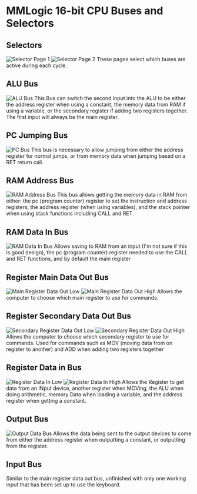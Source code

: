 # MMLogic 16-bit CPU Buses and Selectors

## Selectors
![Selector Page 1][selector1]
![Selector Page 2][selector2]
These pages select which buses are active during each cycle.


## ALU Bus
![ALU Bus][aluBus]
This Bus can switch the second input into the ALU to be either the address register when using a constant, the memory data from RAM if using a variable, or the secondary register if adding two registers together. The first input will always be the main register.

## PC Jumping Bus
![PC Bus][pcBus]
This bus is necessary to allow jumping from either the address register for normal jumps, or from memory data when jumping based on a RET return call. 

## RAM Address Bus
![RAM Address Bus][ramAddressBus]
This bus allows getting the memory data in RAM from either: the pc (program counter) register to set the instruction and address registers, the address register (when using variables), and the stack pointer when using stack functions including CALL and RET.

## RAM Data In Bus
![RAM Data In Bus][ramDataInBus]
Allows saving to RAM from an input (I'm not sure if this is good design), the pc (program counter) register needed to use the CALL and RET functions, and by default the main register

## Register Main Data Out Bus
![Main Register Data Out Low][regMainOutLow]
![Main Register Data Out High][regMainOutHigh]
Allows the computer to choose which main register to use for commands. 

## Register Secondary Data Out Bus
![Secondary Register Data Out Low][regSecondaryOutLow]
![Secondary Register Data Out High][regSecondaryOutHigh]
Allows the computer to choose which secondary register to use for commands. Used for commands such as MOV (moving data from on register to another) and ADD when adding two registers together


## Register Data in Bus
![Register Data In Low][regInLow]
![Register Data In High][regInHigh]
Allows the Register to get data from an INput device, another register when MOVing, the ALU when doing arithmetic, memory Data when loading a variable, and the address register when getting a constant.

## Output Bus
![Output Data Bus][outputBus]
Allows the data being sent to the output devices to come from either the address register when outputting a constant, or outputting from the register.

## Input Bus
Similar to the main register data out bus, unfinished with only one working input that has been set up to use the keyboard.


[selector1]: https://grexel.github.io/JCompiler/MML_16bit/BUSES/Selector1.JPG "Selector Page 1"
[selector2]: https://grexel.github.io/JCompiler/MML_16bit/BUSES/Selector2.JPG "Selector Page 2"
[aluBus]: https://grexel.github.io/JCompiler/MML_16bit/BUSES/ALUAddend2Bus.JPG "ALU Bus"
[pcBus]: https://grexel.github.io/JCompiler/MML_16bit/BUSES/PCJumpBUS.JPG "PC Jump Bus"
[ramAddressBus]: https://grexel.github.io/JCompiler/MML_16bit/BUSES/RAMAddressBUS.JPG "RAM Address Bus"
[ramDataInBus]: https://grexel.github.io/JCompiler/MML_16bit/BUSES/RAMDataInBUS.JPG "RAM Data In Bus"
[regMainOutLow]: https://grexel.github.io/JCompiler/MML_16bit/BUSES/RegisterMainDataOutBUSLow.JPG "Main Register Data Out Low"
[regMainOutHigh]: https://grexel.github.io/JCompiler/MML_16bit/BUSES/RegisterMainDataOutBUSHigh.JPG "Main Register Data Out High"
[regSecondaryOutLow]: https://grexel.github.io/JCompiler/MML_16bit/BUSES/RegisterSecondaryDataOutBUSLow.JPG "Secondary Register Data Out Low"
[regSecondaryOutHigh]: https://grexel.github.io/JCompiler/MML_16bit/BUSES/RegisterSecondaryDataOutBUSHigh.JPG "Secondary Register Data Out High"
[regInLow]: https://grexel.github.io/JCompiler/MML_16bit/BUSES/RegisterDataInBUSLow.JPG "Register Data In Low"
[regInHigh]: https://grexel.github.io/JCompiler/MML_16bit/BUSES/RegisterDataInBUSHigh.JPG "Register Data In High"
[outputBus]: https://grexel.github.io/JCompiler/MML_16bit/BUSES/OutputDataInBUS.JPG "Output Data In"